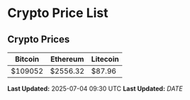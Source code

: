 # Crypto Price List

## Crypto Prices
| Bitcoin | Ethereum | Litecoin |
| ------- | -------- | -------- |
| $109052 | $2556.32 | $87.96 |
**Last Updated:** 2025-07-04 09:30 UTC
**Last Updated:** $DATE$
